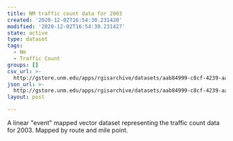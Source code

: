 ```yaml
---
title: NM traffic count data for 2003
created: '2020-12-02T16:54:30.231420'
modified: '2020-12-02T16:54:30.231427'
state: active
type: dataset
tags:
  - Nm
  - Traffic Count
groups: []
csv_url: >-
  http://gstore.unm.edu/apps/rgisarchive/datasets/aab84999-c8cf-4239-aaec-0adac20af630/Traff2003.derived.csv
json_url: >-
  http://gstore.unm.edu/apps/rgisarchive/datasets/aab84999-c8cf-4239-aaec-0adac20af630/Traff2003.derived.json
layout: post

---
```

 A linear "event" mapped vector dataset representing the traffic count data for 2003.
Mapped by route and mile point. 
